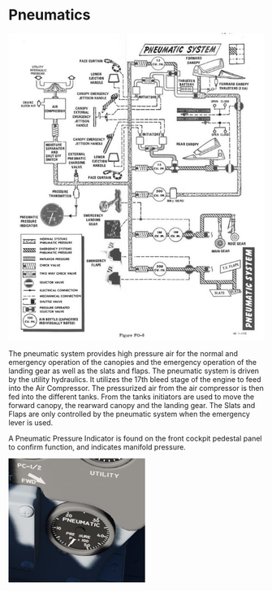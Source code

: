 # Pneumatics

![manual_pneumatic_diagram](../img/manual_pneumatic_diagram.jpg)

The pneumatic system provides high pressure air for the normal and emergency operation of the
canopies and the emergency operation of the landing gear as well as the slats and flaps. The
pneumatic system is driven by the utility hydraulics. It utilizes the 17th bleed
stage of the engine to feed into the Air Compressor. The pressurized air from the air compressor is
then fed into the different tanks. From the tanks initiators are used to move the forward canopy,
the rearward canopy and the landing gear. The Slats and Flaps are only controlled by the pneumatic
system when the emergency lever is used.

A Pneumatic Pressure
Indicator is found on the front cockpit pedestal panel to
confirm function, and indicates manifold pressure.

![Pneumatics](../img/Pneum.jpg)
